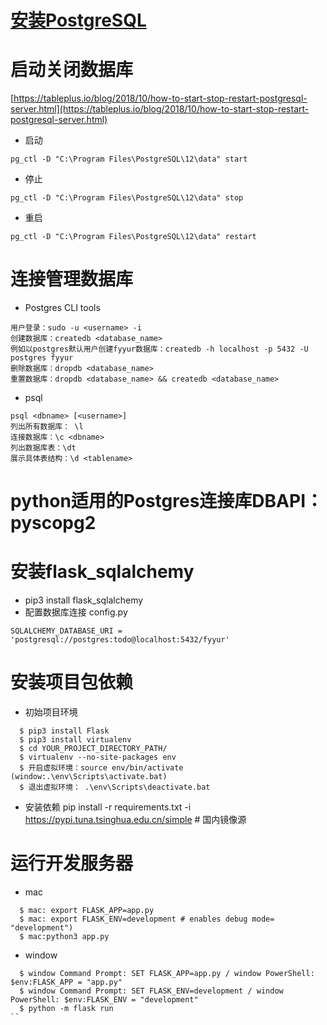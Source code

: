 # [安装PostgreSQL](https://www.postgresql.org/download/)

# 启动关闭数据库
[https://tableplus.io/blog/2018/10/how-to-start-stop-restart-postgresql-server.html](https://tableplus.io/blog/2018/10/how-to-start-stop-restart-postgresql-server.html)

* 启动
```
pg_ctl -D "C:\Program Files\PostgreSQL\12\data" start
```

* 停止
```
pg_ctl -D "C:\Program Files\PostgreSQL\12\data" stop
```

* 重启
```
pg_ctl -D "C:\Program Files\PostgreSQL\12\data" restart
```

# 连接管理数据库
* Postgres CLI tools
```
用户登录：sudo -u <username> -i
创建数据库：createdb <database_name>
例如以postgres默认用户创建fyyur数据库：createdb -h localhost -p 5432 -U postgres fyyur
删除数据库：dropdb <database_name>
重置数据库：dropdb <database_name> && createdb <database_name>
```
* psql 
```
psql <dbname> [<username>]
列出所有数据库： \l
连接数据库：\c <dbname>
列出数据库表：\dt
展示具体表结构：\d <tablename>
```

# python适用的Postgres连接库DBAPI：pyscopg2

# 安装flask_sqlalchemy
* pip3 install flask_sqlalchemy
* 配置数据库连接 config.py
```
SQLALCHEMY_DATABASE_URI = 'postgresql://postgres:todo@localhost:5432/fyyur'
```

# 安装项目包依赖
* 初始项目环境
```
  $ pip3 install Flask
  $ pip3 install virtualenv
  $ cd YOUR_PROJECT_DIRECTORY_PATH/
  $ virtualenv --no-site-packages env
  $ 开启虚拟环境：source env/bin/activate (window:.\env\Scripts\activate.bat)
  $ 退出虚拟环境： .\env\Scripts\deactivate.bat
```

* 安装依赖
pip install -r requirements.txt -i https://pypi.tuna.tsinghua.edu.cn/simple  # 国内镜像源

# 运行开发服务器
* mac
```
  $ mac: export FLASK_APP=app.py
  $ mac: export FLASK_ENV=development # enables debug mode= "development")
  $ mac:python3 app.py
```

* window
```
  $ window Command Prompt: SET FLASK_APP=app.py / window PowerShell: $env:FLASK_APP = "app.py"
  $ window Command Prompt: SET FLASK_ENV=development / window PowerShell: $env:FLASK_ENV = "development"
  $ python -m flask run
``
